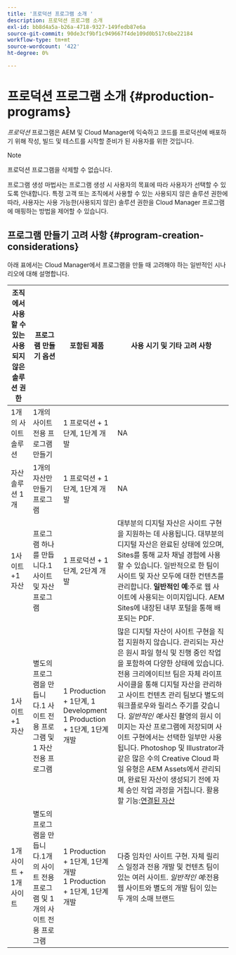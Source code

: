 ```yaml
---
title: '프로덕션 프로그램 소개 '
description: 프로덕션 프로그램 소개
exl-id: bb8d4a5a-b26a-4718-9327-149fedb87e6a
source-git-commit: 90de3cf9bf1c949667f4de109d0b517c6be22184
workflow-type: tm+mt
source-wordcount: '422'
ht-degree: 0%

---
```


# 프로덕션 프로그램 소개 {#production-programs}

*프로덕션* 프로그램은 AEM 및 Cloud Manager에 익숙하고 코드를 프로덕션에 배포하기 위해 작성, 빌드 및 테스트를 시작할 준비가 된 사용자를 위한 것입니다.

>[!NOTE]
>프로덕션 프로그램을 삭제할 수 없습니다.

프로그램 생성 마법사는 프로그램 생성 시 사용자의 목표에 따라 사용자가 선택할 수 있도록 안내합니다. 특정 고객 또는 조직에서 사용할 수 있는 사용되지 않은 솔루션 권한에 따라, 사용자는 사용 가능한(사용되지 않은) 솔루션 권한을 Cloud Manager 프로그램에 매핑하는 방법을 제어할 수 있습니다.

## 프로그램 만들기 고려 사항 {#program-creation-considerations}

아래 표에서는 Cloud Manager에서 프로그램을 만들 때 고려해야 하는 일반적인 시나리오에 대해 설명합니다.

| 조직에서 사용할 수 있는 사용되지 않은 솔루션 권한 | 프로그램 만들기 옵션 | 포함된 제품 | 사용 시기 및 기타 고려 사항 |
|--- |--- |--- |--- |
| 1개의 사이트 솔루션 | 1개의 사이트 전용 프로그램 만들기 | 1 프로덕션 + 1단계, 1단계 개발 | NA |
| 자산 솔루션 1개 | 1개의 자산만 만들기 프로그램 | 1 프로덕션 + 1단계, 1단계 개발 | NA |
| 1사이트 +1 자산 | 프로그램 하나를 만듭니다.1 사이트 및 자산 프로그램 | 1 프로덕션 + 1단계, 2단계 개발 | 대부분의 디지털 자산은 사이트 구현을 지원하는 데 사용됩니다. 대부분의 디지털 자산은 완료된 상태에 있으며, Sites를 통해 교차 채널 경험에 사용할 수 있습니다. 일반적으로 한 팀이 사이트 및 자산 모두에 대한 컨텐츠를 관리합니다. **일반적인 예**:주로 웹 사이트에 사용되는 이미지입니다. AEM Sites에 내장된 내부 포털을 통해 배포되는 PDF. |
| 1사이트 +1 자산 | 별도의 프로그램을 만듭니다.1 사이트 전용 프로그램 및 1 자산 전용 프로그램 | 1 Production + 1단계, 1 Development<br> 1 Production + 1단계, 1단계 개발 | 많은 디지털 자산이 사이트 구현을 직접 지원하지 않습니다. 관리되는 자산은 원시 파일 형식 및 진행 중인 작업을 포함하여 다양한 상태에 있습니다. 전용 크리에이티브 팀은 자체 라이프사이클을 통해 디지털 자산을 관리하고 사이트 컨텐츠 관리 팀보다 별도의 워크플로우와 릴리스 주기를 갖습니다. *일반적인 예*:사진 촬영의 원시 이미지는 자산 프로그램에 저장되며 사이트 구현에서는 선택한 일부만 사용됩니다. Photoshop 및 Illustrator과 같은 많은 수의 Creative Cloud 파일 유형은 AEM Assets에서 관리되며, 완료된 자산이 생성되기 전에 자체 승인 작업 과정을 거칩니다. 활용할 기능:[연결된 자산](https://experienceleague.adobe.com/docs/experience-manager-cloud-service/assets/admin/use-assets-across-connected-assets-instances.html?lang=en#overview-of-connected-assets) |
| 1개 사이트 + 1개 사이트 | 별도의 프로그램을 만듭니다.1개의 사이트 전용 프로그램 및 1개의 사이트 전용 프로그램 | 1 Production + 1단계, 1단계 개발<br>1 Production + 1단계, 1단계 개발 | 다중 임차인 사이트 구현. 자체 릴리스 일정과 전용 개발 및 컨텐츠 팀이 있는 여러 사이트. *일반적인 예*:전용 웹 사이트와 별도의 개발 팀이 있는 두 개의 소매 브랜드 |

